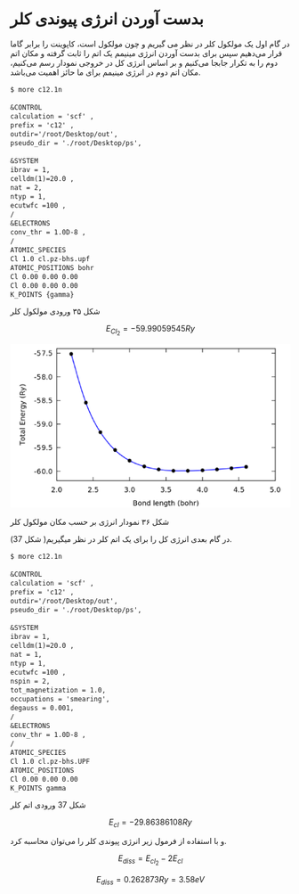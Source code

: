#
# بدست آوردن انرژی پیوندی کلر

در گام اول یک مولکول کلر در نظر می گیریم و چون مولکول است، کاپوینت را برابر گاما قرار می‌دهیم سپس برای بدست آوردن انرژی مینیمم یک اتم را ثابت گرفته و مکان اتم دوم را به تکرار جابجا می‌کنیم و بر اساس انرژی کل در خروجی نمودار رسم می‌کنیم، مکان اتم دوم در انرژی مینیمم برای ما حائز اهمیت می‌باشد.

```
$ more c12.1n

&CONTROL
calculation = 'scf' ,
prefix = 'c12' ,
outdir='/root/Desktop/out',
pseudo_dir = './root/Desktop/ps',

&SYSTEM
ibrav = 1,
celldm(1)=20.0 ,
nat = 2,
ntyp = 1,
ecutwfc =100 ,
/
&ELECTRONS
conv_thr = 1.0D-8 ,
/
ATOMIC_SPECIES
Cl 1.0 cl.pz-bhs.upf
ATOMIC_POSITIONS bohr
Cl 0.00 0.00 0.00
Cl 0.00 0.00 0.00
K_POINTS {gamma}
```

شکل ۳۵ ورودی مولکول کلر

$$
E_{{Cl}_2} = -59.99059545 Ry
$$


![](/assets/36.png)

شکل ۳۶ نمودار انرژی بر حسب مکان مولکول کلر

در گام بعدی انرژی کل را برای یک اتم کلر در نظر میگیریم\( شکل 37\).

```
$ more c12.1n

&CONTROL
calculation = 'scf' ,
prefix = 'c12' ,
outdir='/root/Desktop/out',
pseudo_dir = './root/Desktop/ps',

&SYSTEM
ibrav = 1,
celldm(1)=20.0 ,
nat = 1,
ntyp = 1,
ecutwfc =100 ,
nspin = 2,
tot_magnetization = 1.0,
occupations = 'smearing',
degauss = 0.001,
/
&ELECTRONS
conv_thr = 1.0D-8 ,
/
ATOMIC_SPECIES
Cl 1.0 cl.pz-bhs.UPF
ATOMIC_POSITIONS
Cl 0.00 0.00 0.00
K_POINTS gamma
```

شکل 37 ورودی اتم کلر

$$E_{cl} = -29.86386108 Ry$$

و با استفاده از فرمول زیر انرژی پیوندی کلر را می‌توان محاسبه کرد.

$$E_{diss} = E_{cl_2} - 2E_{cl}$$

$$E_{diss} = 0.262873 Ry = 3.58 eV$$


